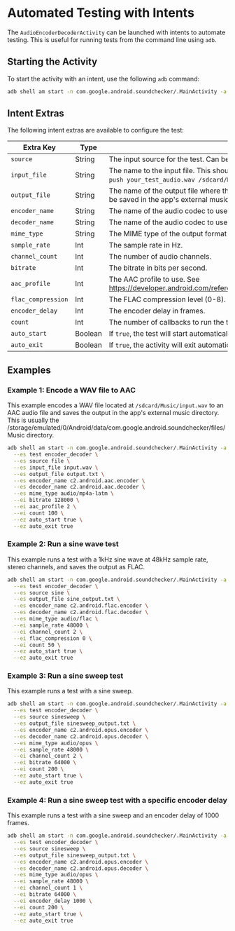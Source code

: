 # Automated Testing with Intents

The `AudioEncoderDecoderActivity` can be launched with intents to automate testing. This is useful for running tests from the command line using `adb`.

## Starting the Activity

To start the activity with an intent, use the following `adb` command:

```bash
adb shell am start -n com.google.android.soundchecker/.MainActivity -a android.intent.action.VIEW --es test encoder_decoder [options]
```

## Intent Extras

The following intent extras are available to configure the test:

| Extra Key | Type | Description |
|---|---|---|
| `source` | String | The input source for the test. Can be `file`, `sine`, or `sinesweep`. |
| `input_file` | String | The name to the input file. This should be in the /sdcard/Music directory. You can use `adb push your_test_audio.wav /sdcard/Music/` to push your file. Required if `source` is `file`. |
| `output_file` | String | The name of the output file where the results of each callback will be written. This file will be saved in the app's external music directory. |
| `encoder_name` | String | The name of the audio codec to use (e.g., `c2.android.aac.encoder`). |
| `decoder_name` | String | The name of the audio codec to use (e.g., `c2.android.aac.decoder`). |
| `mime_type` | String | The MIME type of the output format (e.g., `audio/mp4a-latm`). |
| `sample_rate` | Int | The sample rate in Hz. |
| `channel_count` | Int | The number of audio channels. |
| `bitrate` | Int | The bitrate in bits per second. |
| `aac_profile` | Int | The AAC profile to use. See https://developer.android.com/reference/android/media/MediaCodecInfo.CodecProfileLevel |
| `flac_compression` | Int | The FLAC compression level (0-8). |
| `encoder_delay` | Int | The encoder delay in frames. |
| `count` | Int | The number of callbacks to run the test for. The test will stop after this many callbacks. |
| `auto_start` | Boolean | If `true`, the test will start automatically when the activity is launched. |
| `auto_exit` | Boolean | If `true`, the activity will exit automatically after the test is finished. |

## Examples

### Example 1: Encode a WAV file to AAC

This example encodes a WAV file located at `/sdcard/Music/input.wav` to an AAC audio file and saves the output in the app's external music directory. This is usually the /storage/emulated/0/Android/data/com.google.android.soundchecker/files/Music directory.

```bash
adb shell am start -n com.google.android.soundchecker/.MainActivity -a android.intent.action.VIEW \
  --es test encoder_decoder \
  --es source file \
  --es input_file input.wav \
  --es output_file output.txt \
  --es encoder_name c2.android.aac.encoder \
  --es decoder_name c2.android.aac.decoder \
  --es mime_type audio/mp4a-latm \
  --ei bitrate 128000 \
  --ei aac_profile 2 \
  --ei count 100 \
  --ez auto_start true \
  --ez auto_exit true
```

### Example 2: Run a sine wave test

This example runs a test with a 1kHz sine wave at 48kHz sample rate, stereo channels, and saves the output as FLAC.

```bash
adb shell am start -n com.google.android.soundchecker/.MainActivity -a android.intent.action.VIEW \
  --es test encoder_decoder \
  --es source sine \
  --es output_file sine_output.txt \
  --es encoder_name c2.android.flac.encoder \
  --es decoder_name c2.android.flac.decoder \
  --es mime_type audio/flac \
  --ei sample_rate 48000 \
  --ei channel_count 2 \
  --ei flac_compression 0 \
  --ei count 50 \
  --ez auto_start true \
  --ez auto_exit true
```

### Example 3: Run a sine sweep test

This example runs a test with a sine sweep.

```bash
adb shell am start -n com.google.android.soundchecker/.MainActivity -a android.intent.action.VIEW \
  --es test encoder_decoder \
  --es source sinesweep \
  --es output_file sinesweep_output.txt \
  --es encoder_name c2.android.opus.encoder \
  --es decoder_name c2.android.opus.decoder \
  --es mime_type audio/opus \
  --ei sample_rate 48000 \
  --ei channel_count 2 \
  --ei bitrate 64000 \
  --ei count 200 \
  --ez auto_start true \
  --ez auto_exit true
```

### Example 4: Run a sine sweep test with a specific encoder delay

This example runs a test with a sine sweep and an encoder delay of 1000 frames.

```bash
adb shell am start -n com.google.android.soundchecker/.MainActivity -a android.intent.action.VIEW \
  --es test encoder_decoder \
  --es source sinesweep \
  --es output_file sinesweep_output.txt \
  --es encoder_name c2.android.opus.encoder \
  --es decoder_name c2.android.opus.decoder \
  --es mime_type audio/opus \
  --ei sample_rate 48000 \
  --ei channel_count 1 \
  --ei bitrate 64000 \
  --ei encoder_delay 1000 \
  --ei count 200 \
  --ez auto_start true \
  --ez auto_exit true
```